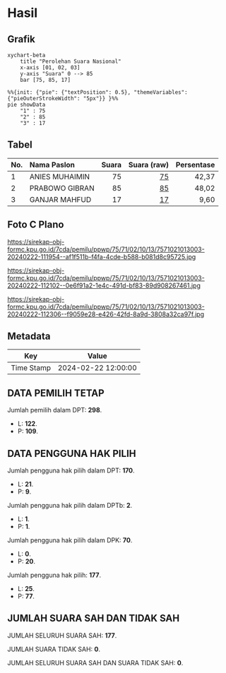 # Hasil

## Grafik

```mermaid
xychart-beta
    title "Perolehan Suara Nasional"
    x-axis [01, 02, 03]
    y-axis "Suara" 0 --> 85
    bar [75, 85, 17]
```

```mermaid
%%{init: {"pie": {"textPosition": 0.5}, "themeVariables": {"pieOuterStrokeWidth": "5px"}} }%%
pie showData
    "1" : 75
    "2" : 85
    "3" : 17
```

## Tabel

| No. | Nama Paslon    | Suara | Suara (raw) | Persentase |
|:--- |:-------------- | -----:| -----------:| ----------:|
| 1   | ANIES MUHAIMIN | 75    | [75][p-1]   | 42,37      |
| 2   | PRABOWO GIBRAN | 85    | [85][p-2]   | 48,02      |
| 3   | GANJAR MAHFUD  | 17    | [17][p-3]   | 9,60       |


[p-1]: https://github.com/gigit-pemilu/pemilu-2024/blob/main/pilpres/hitung-suara/sub/75-gorontalo/sub/71-kota-gorontalo/sub/02-kota-selatan/sub/1013-limba-b/sub/003-tps/sub/paslon-1.txt
[p-2]: https://github.com/gigit-pemilu/pemilu-2024/blob/main/pilpres/hitung-suara/sub/75-gorontalo/sub/71-kota-gorontalo/sub/02-kota-selatan/sub/1013-limba-b/sub/003-tps/sub/paslon-2.txt
[p-3]: https://github.com/gigit-pemilu/pemilu-2024/blob/main/pilpres/hitung-suara/sub/75-gorontalo/sub/71-kota-gorontalo/sub/02-kota-selatan/sub/1013-limba-b/sub/003-tps/sub/paslon-3.txt

## Foto C Plano

https://sirekap-obj-formc.kpu.go.id/7cda/pemilu/ppwp/75/71/02/10/13/7571021013003-20240222-111954--af1f511b-f4fa-4cde-b588-b081d8c95725.jpg

https://sirekap-obj-formc.kpu.go.id/7cda/pemilu/ppwp/75/71/02/10/13/7571021013003-20240222-112102--0e6f91a2-1e4c-491d-bf83-89d908267461.jpg

https://sirekap-obj-formc.kpu.go.id/7cda/pemilu/ppwp/75/71/02/10/13/7571021013003-20240222-112306--f9059e28-e426-42fd-8a9d-3808a32ca97f.jpg


## Metadata

| Key        | Value               |
| ---------- | ------------------- |
| Time Stamp | 2024-02-22 12:00:00 |


## DATA PEMILIH TETAP

Jumlah pemilih dalam DPT: **298**.
 * L: **122**.
 * P: **109**.

## DATA PENGGUNA HAK PILIH

Jumlah pengguna hak pilih dalam DPT: **170**.
 * L: **21**.
 * P: **9**.

Jumlah pengguna hak pilih dalam DPTb: **2**.
 * L: **1**.
 * P: **1**.

Jumlah pengguna hak pilih dalam DPK: **70**.
 * L: **0**.
 * P: **20**.

Jumlah pengguna hak pilih: **177**.
 * L: **25**.
 * P: **77**.

## JUMLAH SUARA SAH DAN TIDAK SAH

JUMLAH SELURUH SUARA SAH: **177**.

JUMLAH SUARA TIDAK SAH: **0**.

JUMLAH SELURUH SUARA SAH DAN SUARA TIDAK SAH: **0**.



